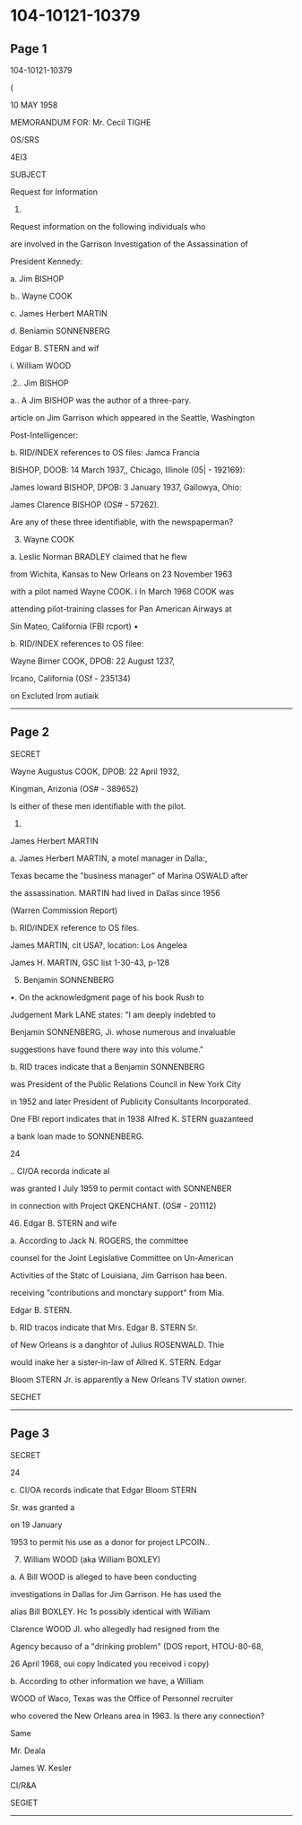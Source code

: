 # 104-10121-10379

## Page 1

104-10121-10379

(

10 MAY 1958

MEMORANDUM FOR: Mr. Cecil TIGHE

OS/SRS

4EI3

SUBJECT

Request for Information

1.

Request information on the following individuals who

are involved in the Garrison Investigation of the Assassination of

President Kennedy:

a. Jim BISHOP

b.. Wayne COOK

c. James Herbert MARTIN

d. Beniamin SONNENBERG

Edgar B. STERN and wif

i. William WOOD

.2.. Jim BISHOP

a.. A Jim BISHOP was the author of a three-pary.

article on Jim Garrison which appeared in the Seattle, Washington

Post-Intelligencer:

b. RID/INDEX references to OS files: Jamca Francia

BISHOP, DOOB: 14 March 1937,, Chicago, Illinole (05| - 192169):

James loward BISHOP, DPOB: 3 January 1937, Gallowya, Ohio:

James Clarence BISHOP (OS# - 57262).

Are any of these three identifiable, with the newspaperman?

3. Wayne COOK

a. Leslic Norman BRADLEY claimed that he flew

from Wichita, Kansas to New Orleans on 23 November 1963

with a pilot named Wayne COOK. i In March 1968 COOK was

attending pilot-training classes for Pan American Airways at

Sin Mateo, California (FBI rcport) •

b. RID/INDEX references to OS filee:

Wayne Birner COOK, DPOB: 22 August 1237,

Ircano, California (OSf - 235134)

on Excluted Irom autiaik

---

## Page 2

SECRET

Wayne Augustus COOK, DPOB: 22 April 1932,

Kingman, Arizonia (OS# - 389652)

Is either of these men identifiable with the pilot.

1.

James Herbert MARTIN

a. James Herbert MARTIN, a motel manager in Dalla:,

Texas became the "business manager" of Marina OSWALD after

the assassination. MARTIN had lived in Dallas since 1956

(Warren Commission Report)

b. RID/INDEX reference to OS files.

James MARTIN, cit USA?, location: Los Angelea

James H. MARTIN, GSC list 1-30-43, p-128

5. Benjamin SONNENBERG

•. On the acknowledgment page of his book Rush to

Judgement Mark LANE states: "I am deeply indebted to

Benjamin SONNENBERG, Ji. whose numerous and invaluable

suggestions have found there way into this volume."

b. RID traces indicate that a Benjamin SONNENBERG

was President of the Public Relations Council in New York City

in 1952 and later President of Publicity Consultants Incorporated.

One FBI report indicates that in 1938 Alfred K. STERN guazanteed

a bank loan made to SONNENBERG.

24

.. CI/OA recorda indicate al

was granted I July 1959 to permit contact with SONNENBER

in connection with Project QKENCHANT. (OS# - 201112)

46. Edgar B. STERN and wife

a. According to Jack N. ROGERS, the committee

counsel for the Joint Legislative Committee on Un-American

Activities of the Statc of Louisiana, Jim Garrison haa been.

receiving "contributions and monctary support" from Mia.

Edgar B. STERN.

b. RID tracos indicate that Mrs. Edgar B. STERN Sr.

of New Orleans is a danghtor of Julius ROSENWALD. Thie

would inake her a sister-in-law of Allred K. STERN. Edgar

Bloom STERN Jr. is apparently a New Orleans TV station owner.

SECHET

---

## Page 3

SECRET

24

c. CI/OA records indicate that Edgar Bloom STERN

Sr. was granted a

on 19 January

1953 to permit his use as a donor for project LPCOIN..

7. William WOOD (aka William BOXLEY)

a. A Bill WOOD is alleged to have been conducting

investigations in Dallas for Jim Garrison. He has used the

alias Bill BOXLEY. Hc 1s possibly identical with William

Clarence WOOD JI. who allegedly had resigned from the

Agency becauso of a "drinking problem" (DOS report, HTOU-80-68,

26 April 1968, oui copy Indicated you receivod i copy)

b. According to other information we have, a William

WOOD of Waco, Texas was the Office of Personnel recruiter

who covered the New Orleans area in 1963. Is there any connection?

Same

Mr. Deala

James W. Kesler

CI/R&A

SEGIET

---

